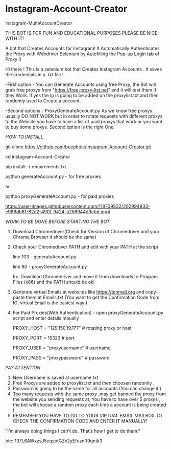 # Instagram-Account-Creator
Instagram-MultiAccountCreator


THIS BOT IS FOR FUN AND EDUCATIONAL PURPOSES PLEASE BE NICE WITH IT!

A bot that Creates Accounts for Instagram!
It Automatically Authenticates the Proxy with Webdriver Selenium by Autofilling the Pop-up Login tab of Proxy !!

Hi there ! This is a selenium bot that Creates Instagram Accounts . It saves the credentials in a .txt file !

-First option - You can Generate Accounts using free Proxy, the Bot will grab free proxys from "https://free-proxy-list.net" and it will
test them if they Work. If yes the Ip is going to be added on the proxylist.txt and then randomly used to Create a account.

-Second options - ProxyGenerateAccount.py
As we know free proxys usually DO NOT WORK but in order to rotate requests with different proxys to the Website you have to
have a list of paid proxys that work or you want to buy some proxys. Second option is the right One.



*HOW TO INSTALL*

git clone https://github.com/beephole/instagram-Account-Creator.git

cd  instagram-Account-Creator

pip install -r requirements.txt

python generateAccount.py - for free proxies

or

python proxyGenerateAccount.py - for paid proxies



https://user-images.githubusercontent.com/118709832/202994933-e986db61-82e2-490f-9424-a256944d9ebd.mp4




*WORK TO BE DONE BEFORE STARTING THE BOT*

1. Download Chromedriver(Check for Version of Chromedriver and your Chrome Browser it should be the same)

2. Check your Chromedriver PATH and edit with your PATH at the script

   line 103 - generateAccount.py
   
   line 80 - proxyGenerateAccount.py
   
   Ex. Download Chromedriver and move it from downloads to Program Files (x86) 
   and the PATH should be ok!
   
   

3. Generate virtual Emails at websites like https://tenmail.org and copy-paste them at Emails.txt
   (You want to get the Confirmation Code from IG, virtual Email is the easiest way!)

4. For Paid Proxies(With Authentication) - open proxyGenerateAccount.py script and enter details maually

   PROXY_HOST = "129.150.19.177" # rotating proxy or host
   
   PROXY_PORT = 15323 # port
   
   PROXY_USER = "proxyusername" # username
   
   PROXY_PASS = "proxypassword" # password
   
   
   
   

*PAY ATTENTION*

1. New Username is saved at username.txt
2. Free Proxys are added to proxylist.txt and then choosen randomly .
3. Password is going to be the same for all accounts.(You can change it.)
4. Too many requests with the same proxy ,may get banned the proxy from the website you sending requests at,
   You have to have over 5 proxys , the bot will choose a random proxy each time a account is being created !
5. REMEMBER YOU HAVE TO GO TO YOUR VIRTUAL EMAIL MAILBOX TO CHECK THE CONFIRMATION CODE AND ENTER IT MANUALLY!

"I’m always doing things I can’t do. That’s how I get to do them."

btc: 137L6AWxzsJ5eqsptGZx2yEfuznR9qntk3
